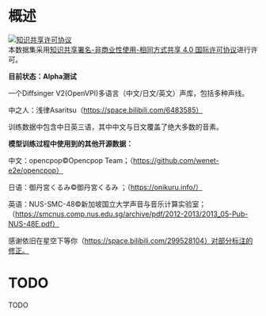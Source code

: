 # 概述
<a rel="license" href="http://creativecommons.org/licenses/by-nc-sa/4.0/deed.zh"><img alt="知识共享许可协议" style="border-width:0" src="https://i.creativecommons.org/l/by-nc-sa/4.0/88x31.png" /></a><br />本数据集采用<a rel="license" href="http://creativecommons.org/licenses/by-nc-sa/4.0/deed.zh">知识共享署名-非商业性使用-相同方式共享 4.0 国际许可协议</a>进行许可。

**目前状态：Alpha测试**

一个Diffsinger V2(OpenVPI)多语言（中文/日文/英文）声库，包括多种声线。

中之人：浅律Asaritsu（https://space.bilibili.com/6483585）

训练数据中包含中日英三语，其中中文与日文覆盖了绝大多数的音素。

**模型训练过程中使用到的其他开源数据：**

中文：opencpop©️Opencpop Team；（https://github.com/wenet-e2e/opencpop）

日语：御丹宮くるみ©️御丹宮くるみ ；（https://onikuru.info/）

英语：NUS-SMC-48©️新加坡国立大学声音与音乐计算实验室；（https://smcnus.comp.nus.edu.sg/archive/pdf/2012-2013/2013_05-Pub-NUS-48E.pdf）

感谢依旧在星空下等你（https://space.bilibili.com/299528104）对部分标注的修正。

# TODO
TODO
